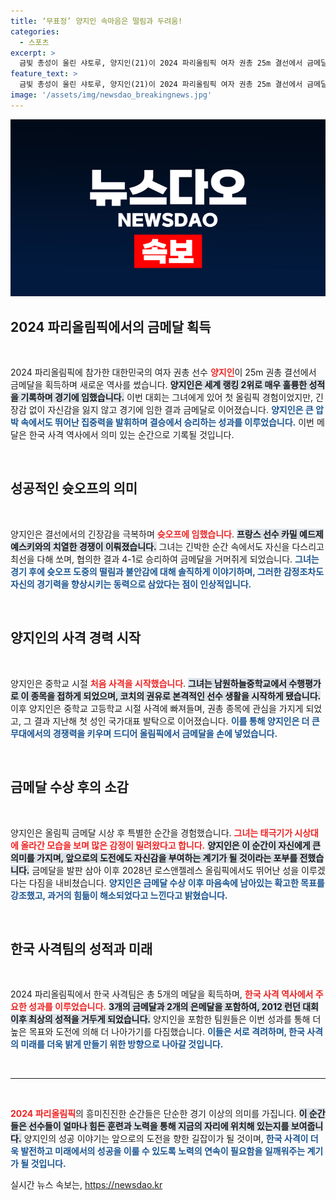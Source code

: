 ```yaml
---
title: ‘무표정’ 양지인 속마음은 떨림과 두려움!
categories:
  - 스포츠
excerpt: >
  금빛 총성이 울린 샤토루, 양지인(21)이 2024 파리올림픽 여자 권총 25m 결선에서 금메달을 거머줬다! 그녀는 슛오프 끝에 승리하며 한국 사격의 성과를 이어갔고, 이제 여행이 기다린다며 웃음꽃을 피웠다.
feature_text: >
  금빛 총성이 울린 샤토루, 양지인(21)이 2024 파리올림픽 여자 권총 25m 결선에서 금메달을 거머줬다! 그녀는 슛오프 끝에 승리하며 한국 사격의 성과를 이어갔고, 이제 여행이 기다린다며 웃음꽃을 피웠다.
image: '/assets/img/newsdao_breakingnews.jpg'
---
```


<p><img src="/assets/img/newsdao_breakingnews.jpg" alt="ontimetimes 속보" /></p>

<h2 data-ke-size="size26">2024 파리올림픽에서의 금메달 획득</h2>

<p data-ke-size="size16">&nbsp;</p>

<p>2024 파리올림픽에 참가한 대한민국의 여자 권총 선수 <b><span style="color: #ee2323;">양지인</span></b>이 25m 권총 결선에서 금메달을 획득하며 새로운 역사를 썼습니다. <b><span style="background-color: #21538527;">양지인은 세계 랭킹 2위로 매우 훌륭한 성적을 기록하며 경기에 임했습니다.</span></b> 이번 대회는 그녀에게 있어 첫 올림픽 경험이었지만, 긴장감 없이 자신감을 잃지 않고 경기에 임한 결과 금메달로 이어졌습니다. <b><span style="color: #1a5490;">양지인은 큰 압박 속에서도 뛰어난 집중력을 발휘하며 결승에서 승리하는 성과를 이루었습니다.</span></b> 이번 메달은 한국 사격 역사에서 의미 있는 순간으로 기록될 것입니다.</p>

<p data-ke-size="size16">&nbsp;</p>

<h2 data-ke-size="size26">성공적인 슛오프의 의미</h2>

<p data-ke-size="size16">&nbsp;</p>

<p>양지인은 결선에서의 긴장감을 극복하며 <b><span style="color: #ee2323;">슛오프에 임했습니다</span></b>. <b><span style="background-color: #21538527;">프랑스 선수 카밀 예드제예스키와의 치열한 경쟁이 이뤄졌습니다.</span></b> 그녀는 긴박한 순간 속에서도 자신을 다스리고 최선을 다해 쏘며, 협의한 결과 4-1로 승리하여 금메달을 거머쥐게 되었습니다. <b><span style="color: #1a5490;">그녀는 경기 후에 슛오프 도중의 떨림과 불안감에 대해 솔직하게 이야기하며, 그러한 감정조차도 자신의 경기력을 향상시키는 동력으로 삼았다는 점이 인상적입니다.</span></b></p>

<p data-ke-size="size16">&nbsp;</p>

<h2 data-ke-size="size26">양지인의 사격 경력 시작</h2>

<p data-ke-size="size16">&nbsp;</p>

<p>양지인은 중학교 시절 <b><span style="color: #ee2323;">처음 사격을 시작했습니다</span></b>. <b><span style="background-color: #21538527;">그녀는 남원하늘중학교에서 수행평가로 이 종목을 접하게 되었으며, 코치의 권유로 본격적인 선수 생활을 시작하게 됐습니다.</span></b> 이후 양지인은 중학교 고등학교 시절 사격에 빠져들며, 권총 종목에 관심을 가지게 되었고, 그 결과 지난해 첫 성인 국가대표 발탁으로 이어졌습니다. <b><span style="color: #1a5490;">이를 통해 양지인은 더 큰 무대에서의 경쟁력을 키우며 드디어 올림픽에서 금메달을 손에 넣었습니다.</span></b></p>

<p data-ke-size="size16">&nbsp;</p>

<h2 data-ke-size="size26">금메달 수상 후의 소감</h2>

<p data-ke-size="size16">&nbsp;</p>

<p>양지인은 올림픽 금메달 시상 후 특별한 순간을 경험했습니다. <b><span style="color: #ee2323;">그녀는 태극기가 시상대에 올라간 모습을 보며 많은 감정이 밀려왔다고 합니다.</span></b> <b><span style="background-color: #21538527;">양지인은 이 순간이 자신에게 큰 의미를 가지며, 앞으로의 도전에도 자신감을 부여하는 계기가 될 것이라는 포부를 전했습니다.</span></b> 금메달을 발판 삼아 이후 2028년 로스앤젤레스 올림픽에서도 뛰어난 성을 이루겠다는 다짐을 내비쳤습니다. <b><span style="color: #1a5490;">양지인은 금메달 수상 이후 마음속에 남아있는 확고한 목표를 강조했고, 과거의 힘듦이 해소되었다고 느낀다고 밝혔습니다.</span></b></p>

<p data-ke-size="size16">&nbsp;</p>

<h2 data-ke-size="size26">한국 사격팀의 성적과 미래</h2>

<p data-ke-size="size16">&nbsp;</p>

<p>2024 파리올림픽에서 한국 사격팀은 총 5개의 메달을 획득하며, <b><span style="color: #ee2323;">한국 사격 역사에서 주요한 성과를 이루었습니다.</span></b> <b><span style="background-color: #21538527;">3개의 금메달과 2개의 은메달을 포함하여, 2012 런던 대회 이후 최상의 성적을 거두게 되었습니다.</span></b> 양지인을 포함한 팀원들은 이번 성과를 통해 더 높은 목표와 도전에 의해 더 나아가기를 다짐했습니다. <b><span style="color: #1a5490;">이들은 서로 격려하며, 한국 사격의 미래를 더욱 밝게 만들기 위한 방향으로 나아갈 것입니다.</span></b></p>

<p data-ke-size="size16">&nbsp;</p>

<hr/>

<p data-ke-size="size16">&nbsp;</p>

<p><b><span style="color: #ee2323;">2024 파리올림픽</span></b>의 흥미진진한 순간들은 단순한 경기 이상의 의미를 가집니다. <b><span style="background-color: #21538527;">이 순간들은 선수들이 얼마나 힘든 훈련과 노력을 통해 지금의 자리에 위치해 있는지를 보여줍니다.</span></b> 양지인의 성공 이야기는 앞으로의 도전을 향한 길잡이가 될 것이며, <b><span style="color: #1a5490;">한국 사격이 더욱 발전하고 미래에서의 성공을 이룰 수 있도록 노력의 연속이 필요함을 일깨워주는 계기가 될 것입니다.</span></b></p>
실시간 뉴스 속보는, <a href="https://newsdao.kr" rel="dofollow">https://newsdao.kr</a>


